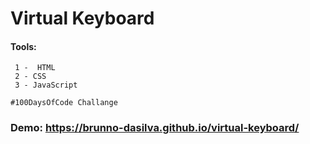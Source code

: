 # Virtual Keyboard 


#### Tools: 
``` 
 1 -  HTML
 2 - CSS
 3 - JavaScript 
```

```
#100DaysOfCode Challange
```

### Demo: https://brunno-dasilva.github.io/virtual-keyboard/
